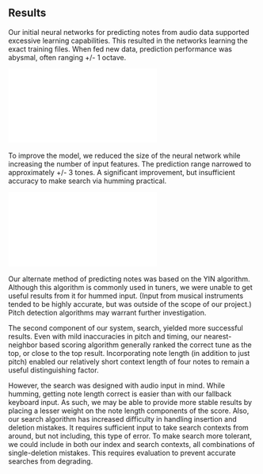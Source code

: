 ## Results

Our initial neural networks for predicting notes from audio data supported
excessive learning capabilities. This resulted in the networks learning the
exact training files. When fed new data, prediction performance was abysmal,
often ranging +/- 1 octave.

![Over-training.](predict-midi-16-64-64.pdf)

To improve the model, we reduced the size of the neural network while
increasing the number of input features. The prediction range narrowed to
approximately +/- 3 tones. A significant improvement, but insufficient accuracy
to make search via humming practical.

![Smaller network.](predict-midi-24-16-16.pdf)

Our alternate method of predicting notes was based on the YIN algorithm.
Although this algorithm is commonly used in tuners, we were unable to get
useful results from it for hummed input. (Input from musical instruments tended
to be highly accurate, but was outside of the scope of our project.)
Pitch detection algorithms may warrant further investigation.

The second component of our system, search, yielded more successful results.
Even with mild inaccuracies in pitch and timing, our nearest-neighbor based
scoring algorithm generally ranked the correct tune as the top, or close to the
top result. Incorporating note length (in addition to just pitch) enabled our
relatively short context length of four notes to remain a useful distinguishing
factor.

However, the search was designed with audio input in mind. While humming,
getting note length correct is easier than with our fallback keyboard input.
As such, we may be able to provide more stable results by placing a lesser
weight on the note length components of the score. Also, our search algorithm
has increased difficulty in handling insertion and deletion mistakes. It
requires sufficient input to take search contexts from around, but not
including, this type of error. To make search more tolerant, we could include
in both our index and search contexts, all combinations of single-deletion
mistakes. This requires evaluation to prevent accurate searches from degrading.
